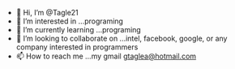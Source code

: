 - 👋 Hi, I’m @Tagle21
- 👀 I’m interested in ...programing
- 🌱 I’m currently learning ...programing
- 💞️ I’m looking to collaborate on ...intel, facebook, google, or any company interested in programmers
- 📫 How to reach me ...my gmail gtaglea@hotmail.com

<!---
Tagle21/Tagle21 is a ✨ special ✨ repository because its `README.md` (this file) appears on your GitHub profile.
You can click the Preview link to take a look at your changes.
--->
